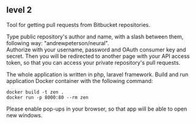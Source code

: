 <h2>level 2</h2>

Tool for getting pull requests from Bitbucket repositories.

Type public repository's author and name, with a slash between them, following way: "andrewpeterson/neural".<br>
Authorize with your username, password and OAuth consumer key and secret. Then you will be redirected to another page with your API access token, so that you can access your private repository's pull requests.

The whole application is written in php, laravel framework.
Build and run application Docker container with the following command:
```
docker build -t zen .
docker run -p 8000:80 --rm zen
```

Please enable pop-ups in your browser, so that app will be able to open new windows.
